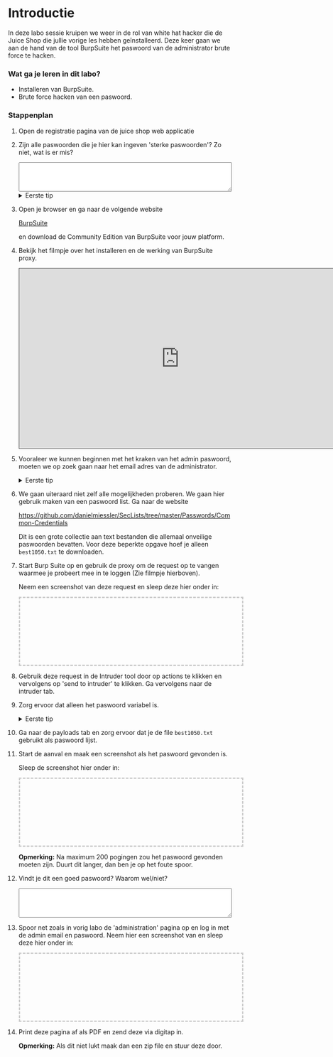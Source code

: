 <!-- 
DISCLAIMER:

!!!!

GEBRUIK NIET DIT BESTAND OM HET LABO TE MAKEN MAAR GEBRUIK DE LINK OP DIGITAP!

!!!!
-->

<style>
.holder_default {
    width:500px; 
    height:150px; 
    border: 3px dashed #ccc;
}

.hover { 
    width:400px; 
    height:150px; 
    border: 3px dashed #0c0 !important; 
}

.hidden {
    visibility: hidden;
}

.visible {
    visibility: visible;
}
</style>

<script type="application/javascript" src="https://ajax.googleapis.com/ajax/libs/jquery/2.0.2/jquery.min.js"></script>

<div id="alles">

# Introductie

In deze labo sessie kruipen we weer in de rol van white hat hacker die de Juice Shop die jullie vorige les hebben  geïnstalleerd. Deze keer gaan we aan de hand van de tool BurpSuite het paswoord van de administrator brute force te hacken.

### Wat ga je leren in dit labo?
- Installeren van BurpSuite.
- Brute force hacken van een paswoord.

### Stappenplan

1. Open de registratie pagina van de juice shop web applicatie

2. Zijn alle paswoorden die je hier kan ingeven 'sterke paswoorden'? Zo niet, wat is er mis?

    <textarea style="width: 100%;" rows="4">
    </textarea>
    <details>
    <summary>Eerste tip</summary>
    
    Kijk op het hoofdstuk over <a href="https://app.gitbook.com/@apwt/s/g-pro-software-security/les-1-introductie/authenticatie-guidelines">paswoorden</a>. 
    
    </details>
 
3. Open je browser en ga naar de volgende website
    
    <a href="https://portswigger.net/burp/releases/professional-community-2021-2?requestededition=community" target="_blank">BurpSuite</a>
    
    en download de Community Edition van BurpSuite voor jouw platform.

2. Bekijk het filmpje over het installeren en de werking van BurpSuite proxy.

    <iframe src="https://ap.cloud.panopto.eu/Panopto/Pages/Embed.aspx?id=2aa79c25-52e0-4b17-b3fa-accd00e3b198&autoplay=false&offerviewer=true&showtitle=true&showbrand=false&start=0&interactivity=all" height="405" width="720" style="border: 1px solid #464646;" allowfullscreen></iframe>

3. Vooraleer we kunnen beginnen met het kraken van het admin paswoord, moeten we op zoek gaan naar het email adres van de administrator. 

    <details>
    <summary>Eerste tip</summary>
    
    De email adressen van de gebruikers kan je gewoon uitlezen in de reviews van producten.
    
    </details>

4. We gaan uiteraard niet zelf alle mogelijkheden proberen. We gaan hier gebruik maken van een paswoord list. Ga naar de website

    https://github.com/danielmiessler/SecLists/tree/master/Passwords/Common-Credentials

    Dit is een grote collectie aan text bestanden die allemaal onveilige paswoorden bevatten. Voor deze beperkte opgave hoef je alleen `best1050.txt` te downloaden.

5. Start Burp Suite op en gebruik de proxy om de request op te vangen waarmee je probeert mee in te loggen (Zie filmpje hierboven). 

    Neem een screenshot van deze request en sleep deze hier onder in:

    <div id="holder" style="" class="holder_default">
          <img src="" id="holder_image_droped"  style="max-width:80%; border: 3px dashed #7A97FC;" class=" hidden"/>
    </div>
    <script>
        $(document).ready(function() {
            addDrop('holder')
        });
    </script>

6. Gebruik deze request in de Intruder tool door op actions te klikken en vervolgens op 'send to intruder' te klikken. Ga vervolgens naar de intruder tab.

7. Zorg ervoor dat alleen het paswoord variabel is.

    <details>
    <summary>Eerste tip</summary>
    
    Zorg ervoor dat er alleen bij het paswoord een § symbool staat.
    
    </details>

8. Ga naar de payloads tab en zorg ervoor dat je de file `best1050.txt` gebruikt als paswoord lijst.

9. Start de aanval en maak een screenshot als het paswoord gevonden is. 

    Sleep de screenshot hier onder in:

    <div id="holder1" style="" class="holder_default">
          <img src="" id="holder1_image_droped"  style="max-width:80%; border: 3px dashed #7A97FC;" class=" hidden"/>
    </div>
    <script>
        $(document).ready(function() {
            addDrop('holder1')
        });
    </script>

    **Opmerking:** Na maximum 200 pogingen zou het paswoord gevonden moeten zijn. Duurt dit langer, dan ben je op het foute spoor.

9. Vindt je dit een goed paswoord? Waarom wel/niet? 

    <textarea style="width: 100%;" rows="4">
    </textarea>

10. Spoor net zoals in vorig labo de 'administration' pagina op en log in met de admin email en paswoord. Neem hier een screenshot van en sleep deze hier onder in: 

    <div id="holder2" style="" class="holder_default">
          <img src="" id="holder2_image_droped"  style="max-width:80%; border: 3px dashed #7A97FC;" class=" hidden"/>
    </div>
    <script>
        $(document).ready(function() {
            addDrop('holder2')
        });
    </script>

23. Print deze pagina af als PDF en zend deze via digitap in.

    **Opmerking:** Als dit niet lukt maak dan een zip file en stuur deze door.


<script>
function addDrop(id) {
    var holder = document.getElementById(id);
    holder.ondragover = function () { this.className = 'hover'; return false; };
    holder.ondrop = function (e) {
      this.className = 'hidden';
      e.preventDefault();
      var file = e.dataTransfer.files[0];
      var reader = new FileReader();
      reader.onload = function (event) {
          document.getElementById(id + '_image_droped').className='visible'
          $('#' + id + '_image_droped').attr('src', event.target.result);
      }
      reader.readAsDataURL(file);
    };
}
</script>
</div>
